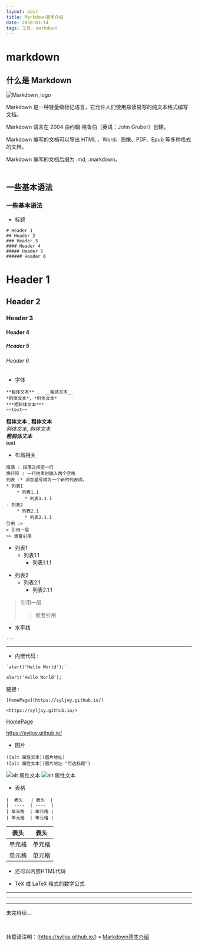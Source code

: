 ```yaml
---
layout: post
title: Markdown基本介绍
date: 2020-03-14 
tags: 工具, markdown
---
```

# markdown

## 什么是 Markdown
![Markdown_logo](2016-11-20-markdownTool_files/1.jpg)

Markdown 是一种轻量级标记语言，它允许人们使用易读易写的纯文本格式编写文档。

Markdown 语言在 2004 由约翰·格鲁伯（英语：John Gruber）创建。

Markdown 编写的文档可以导出 HTML 、Word、图像、PDF、Epub 等多种格式的文档。

Markdown 编写的文档后缀为 .md, .markdown。             
　　

## 一些基本语法

### 一些基本语法
- 标题
```
# Header 1  
## Header 2  
### Header 3  
#### Header 4  
##### Header 5  
###### Header 6  
```
# Header 1  
## Header 2  
### Header 3  
#### Header 4  
##### Header 5  
###### Header 6  

- 字体
```
**粗体文本** ,  __粗体文本__  
*斜体文本*, *斜体文本*  
***粗斜体文本***  
~~text~~
```
**粗体文本** ,  __粗体文本__  
*斜体文本*, *斜体文本*  
***粗斜体文本***  
~~text~~

- 布局相关
```
段落 : 段落之间空一行
换行符 : 一行结束时输入两个空格  
列表 :* 添加星号成为一个新的列表项。  
* 列表1  
	* 列表1.1
	   * 列表1.1.1
- 列表2
	* 列表2.1
	   * 列表2.1.1
引用 :>
> 引用一层
>> 嵌套引用

```
* 列表1  
	* 列表1.1
	   * 列表1.1.1

- 列表2
	- 列表2.1
	   - 列表2.1.1

> 引用一层
>
> > 嵌套引用

- 水平线
```
---
```
---


- 内嵌代码 :
```
`alert('Hello World');`          
```
`alert('Hello World');`  

链接 :
```
[HomePage](https://syljoy.github.io/)

<https://syljoy.github.io/>
```

[HomePage](https://syljoy.github.io/)

<https://syljoy.github.io/>

- 图片
```
![alt 属性文本](图片地址)
![alt 属性文本](图片地址 "可选标题")
```

![alt 属性文本](图片地址)
![alt 属性文本](图片地址 "可选标题")

- 表格
```
|  表头   | 表头  |
|  ----  | ----  |
| 单元格  | 单元格 |
| 单元格  | 单元格 |
```

|  表头   | 表头  |
|  ----  | ----  |
| 单元格  | 单元格 |
| 单元格  | 单元格 |

- 还可以内嵌HTML代码

- TeX 或 LaTeX 格式的数学公式





---

-----

-------

未完待续...

<br>

转载请注明：(https://syljoy.github.io/) » [Markdown基本介绍](http://baixin.io/2020/03/markdown/)          


